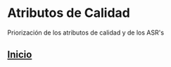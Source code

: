 # Atributos de Calidad
Priorización de los atributos de calidad y de los ASR's


## [Inicio](index.md)